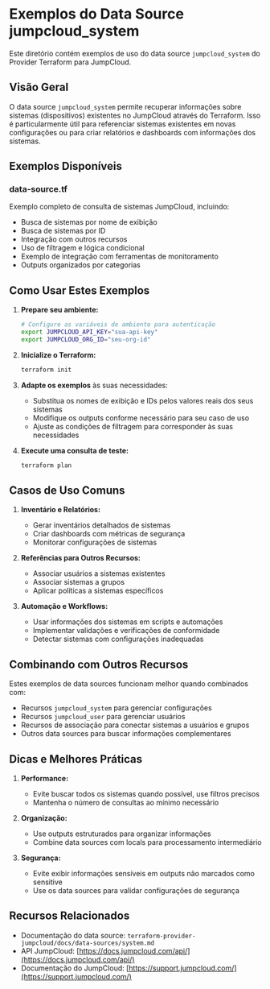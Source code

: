 # Exemplos do Data Source jumpcloud_system

Este diretório contém exemplos de uso do data source `jumpcloud_system` do Provider Terraform para JumpCloud.

## Visão Geral

O data source `jumpcloud_system` permite recuperar informações sobre sistemas (dispositivos) existentes no JumpCloud através do Terraform. Isso é particularmente útil para referenciar sistemas existentes em novas configurações ou para criar relatórios e dashboards com informações dos sistemas.

## Exemplos Disponíveis

### data-source.tf

Exemplo completo de consulta de sistemas JumpCloud, incluindo:
- Busca de sistemas por nome de exibição
- Busca de sistemas por ID
- Integração com outros recursos
- Uso de filtragem e lógica condicional
- Exemplo de integração com ferramentas de monitoramento
- Outputs organizados por categorias

## Como Usar Estes Exemplos

1. **Prepare seu ambiente:**
   ```bash
   # Configure as variáveis de ambiente para autenticação
   export JUMPCLOUD_API_KEY="sua-api-key"
   export JUMPCLOUD_ORG_ID="seu-org-id"
   ```

2. **Inicialize o Terraform:**
   ```bash
   terraform init
   ```

3. **Adapte os exemplos** às suas necessidades:
   - Substitua os nomes de exibição e IDs pelos valores reais dos seus sistemas
   - Modifique os outputs conforme necessário para seu caso de uso
   - Ajuste as condições de filtragem para corresponder às suas necessidades

4. **Execute uma consulta de teste:**
   ```bash
   terraform plan
   ```

## Casos de Uso Comuns

1. **Inventário e Relatórios:**
   - Gerar inventários detalhados de sistemas
   - Criar dashboards com métricas de segurança
   - Monitorar configurações de sistemas

2. **Referências para Outros Recursos:**
   - Associar usuários a sistemas existentes
   - Associar sistemas a grupos
   - Aplicar políticas a sistemas específicos

3. **Automação e Workflows:**
   - Usar informações dos sistemas em scripts e automações
   - Implementar validações e verificações de conformidade
   - Detectar sistemas com configurações inadequadas

## Combinando com Outros Recursos

Estes exemplos de data sources funcionam melhor quando combinados com:
- Recursos `jumpcloud_system` para gerenciar configurações
- Recursos `jumpcloud_user` para gerenciar usuários
- Recursos de associação para conectar sistemas a usuários e grupos
- Outros data sources para buscar informações complementares

## Dicas e Melhores Práticas

1. **Performance:**
   - Evite buscar todos os sistemas quando possível, use filtros precisos
   - Mantenha o número de consultas ao mínimo necessário

2. **Organização:**
   - Use outputs estruturados para organizar informações
   - Combine data sources com locals para processamento intermediário

3. **Segurança:**
   - Evite exibir informações sensíveis em outputs não marcados como sensitive
   - Use os data sources para validar configurações de segurança

## Recursos Relacionados

- Documentação do data source: `terraform-provider-jumpcloud/docs/data-sources/system.md`
- API JumpCloud: [https://docs.jumpcloud.com/api/](https://docs.jumpcloud.com/api/)
- Documentação do JumpCloud: [https://support.jumpcloud.com/](https://support.jumpcloud.com/) 